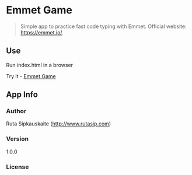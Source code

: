 # Emmet Game

> Simple app to practice fast code typing with Emmet. Official website: https://emmet.io/.

## Use

Run index.html in a browser

Try it - [Emmet Game](https://rutasip.github.io/emmetgame/)

## App Info

### Author

Ruta Sipkauskaite
(http://www.rutasip.com)

### Version

1.0.0

### License
